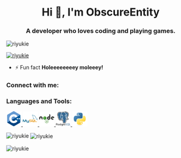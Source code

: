 <h1 align="center">Hi 👋, I'm ObscureEntity</h1>
<h3 align="center">A developer who loves coding and playing games.</h3>

<p align="left"> <img src="https://komarev.com/ghpvc/?username=riyukie&label=Profile%20views&color=0e75b6&style=flat" alt="riyukie" /> </p>

<p align="left"> <a href="https://github.com/ryo-ma/github-profile-trophy"><img src="https://github-profile-trophy.vercel.app/?username=riyukie" alt="riyukie" /></a> </p>

- ⚡ Fun fact **Holeeeeeeeey moleeey!**

<h3 align="left">Connect with me:</h3>
<p align="left">
</p>

<h3 align="left">Languages and Tools:</h3>
<p align="left"> <a href="https://www.w3schools.com/cpp/" target="_blank" rel="noreferrer"> <img src="https://raw.githubusercontent.com/devicons/devicon/master/icons/cplusplus/cplusplus-original.svg" alt="cplusplus" width="40" height="40"/> </a> <a href="https://www.mysql.com/" target="_blank" rel="noreferrer"> <img src="https://raw.githubusercontent.com/devicons/devicon/master/icons/mysql/mysql-original-wordmark.svg" alt="mysql" width="40" height="40"/> </a> <a href="https://nodejs.org" target="_blank" rel="noreferrer"> <img src="https://raw.githubusercontent.com/devicons/devicon/master/icons/nodejs/nodejs-original-wordmark.svg" alt="nodejs" width="40" height="40"/> </a> <a href="https://www.postgresql.org" target="_blank" rel="noreferrer"> <img src="https://raw.githubusercontent.com/devicons/devicon/master/icons/postgresql/postgresql-original-wordmark.svg" alt="postgresql" width="40" height="40"/> </a> <a href="https://www.python.org" target="_blank" rel="noreferrer"> <img src="https://raw.githubusercontent.com/devicons/devicon/master/icons/python/python-original.svg" alt="python" width="40" height="40"/> </a> </p>

<p><img align="left" src="https://github-readme-stats.vercel.app/api/top-langs?username=riyukie&show_icons=true&locale=en&layout=compact" alt="riyukie" /></p>

<p>&nbsp;<img align="center" src="https://github-readme-stats.vercel.app/api?username=riyukie&show_icons=true&locale=en" alt="riyukie" /></p>

<p><img align="center" src="https://github-readme-streak-stats.herokuapp.com/?user=riyukie&" alt="riyukie" /></p>

